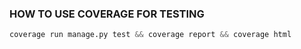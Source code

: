 ### HOW TO USE COVERAGE FOR TESTING

```python
coverage run manage.py test && coverage report && coverage html
```